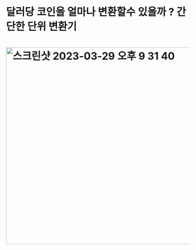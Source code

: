 <h1>달러당 코인을 얼마나 변환할수 있을까 ? 간단한 단위 변환기 <h1>
<img width="539" alt="스크린샷 2023-03-29 오후 9 31 40" src="https://user-images.githubusercontent.com/99397079/228536350-805d9eb4-1990-4fba-a00a-a6783dff61da.png">
